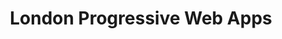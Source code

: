 ---
key: london_pwa
title: London Progressive Web Apps
category: communities
website: 'https://www.meetup.com/London-Progressive-Web-Apps/'
---